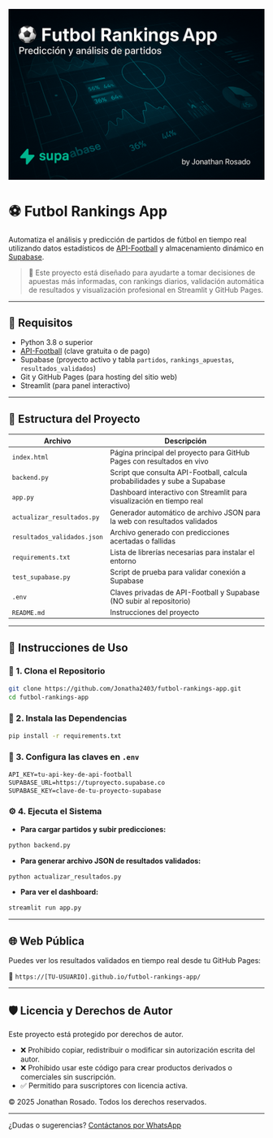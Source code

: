 ![Banner](banner.png)

# ⚽ Futbol Rankings App

Automatiza el análisis y predicción de partidos de fútbol en tiempo real utilizando datos estadísticos de [API-Football](https://www.api-football.com/) y almacenamiento dinámico en [Supabase](https://supabase.com/).

> 📍 Este proyecto está diseñado para ayudarte a tomar decisiones de apuestas más informadas, con rankings diarios, validación automática de resultados y visualización profesional en Streamlit y GitHub Pages.

---

## 🧰 Requisitos

- Python 3.8 o superior
- [API-Football](https://www.api-football.com/) (clave gratuita o de pago)
- Supabase (proyecto activo y tabla `partidos`, `rankings_apuestas`, `resultados_validados`)
- Git y GitHub Pages (para hosting del sitio web)
- Streamlit (para panel interactivo)

---

## 📁 Estructura del Proyecto

| Archivo                    | Descripción                                                                 |
|---------------------------|-----------------------------------------------------------------------------|
| `index.html`              | Página principal del proyecto para GitHub Pages con resultados en vivo     |
| `backend.py`              | Script que consulta API-Football, calcula probabilidades y sube a Supabase |
| `app.py`                  | Dashboard interactivo con Streamlit para visualización en tiempo real       |
| `actualizar_resultados.py`| Generador automático de archivo JSON para la web con resultados validados  |
| `resultados_validados.json`| Archivo generado con predicciones acertadas o fallidas                     |
| `requirements.txt`        | Lista de librerías necesarias para instalar el entorno                      |
| `test_supabase.py`        | Script de prueba para validar conexión a Supabase                           |
| `.env`                    | Claves privadas de API-Football y Supabase (NO subir al repositorio)       |
| `README.md`               | Instrucciones del proyecto                                                  |

---

## 🚀 Instrucciones de Uso

### 🔧 1. Clona el Repositorio

```bash
git clone https://github.com/Jonatha2403/futbol-rankings-app.git
cd futbol-rankings-app
```

### 🧪 2. Instala las Dependencias

```bash
pip install -r requirements.txt
```

### 🔐 3. Configura las claves en `.env`

```env
API_KEY=tu-api-key-de-api-football
SUPABASE_URL=https://tuproyecto.supabase.co
SUPABASE_KEY=clave-de-tu-proyecto-supabase
```

### ⚙️ 4. Ejecuta el Sistema

- **Para cargar partidos y subir predicciones:**
```bash
python backend.py
```

- **Para generar archivo JSON de resultados validados:**
```bash
python actualizar_resultados.py
```

- **Para ver el dashboard:**
```bash
streamlit run app.py
```

---

## 🌐 Web Pública

Puedes ver los resultados validados en tiempo real desde tu GitHub Pages:

📍 `https://[TU-USUARIO].github.io/futbol-rankings-app/`

---

## 🛡️ Licencia y Derechos de Autor

Este proyecto está protegido por derechos de autor.

- ❌ Prohibido copiar, redistribuir o modificar sin autorización escrita del autor.
- ❌ Prohibido usar este código para crear productos derivados o comerciales sin suscripción.
- ✅ Permitido para suscriptores con licencia activa.

© 2025 Jonathan Rosado. Todos los derechos reservados.

---

¿Dudas o sugerencias? [Contáctanos por WhatsApp](https://wa.me/593958757302)
